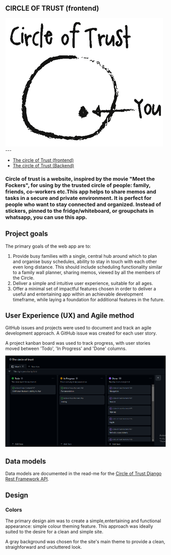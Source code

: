 ## CIRCLE OF TRUST (frontend)
<img src="./src/assets/circle-of-trust-you1.png">
---

- [The circle of Trust (frontend)](https://circle-of-trust-frontend.herokuapp.com/)
- [The circle of Trust (Backend)](https://circle-of-trust.herokuapp.com/)

### Circle of trust is a website, inspired by the movie "Meet the Fockers", for using by the trusted circle of people: family, friends, co-workers etc.This app helps to share memos and tasks in a secure and private environment. It is perfect for people who want to stay connected and organized. Instead of stickers, pinned to the fridge/whiteboard, or groupchats in whatsapp, you can use this app. 

## Project goals
The primary goals of the web app are to:
1) Provide busy families with a single, central hub around which to plan and organise busy schedules, ability to stay in touch with each other even long distance. This should include scheduling functionality similar to a family wall planner, sharing memos, viewed by all the members of the Circle.
2) Deliver a simple and intuitive user experience, suitable for all ages. 
3) Offer a minimal set of impactful features chosen in order to deliver a useful and entertaining app within an achievable development timeframe, while laying a foundation for additional features in the future.

## User Experience (UX) and Agile method

GitHub issues and projects were used to document and track an agile development approach.
A GitHub issue was created for each user story. 

A project kanban board was used to track progress, with user stories moved between 'Todo', 'In Progress' and 'Done' columns.

<img src="./readme_assets/kanban.png">

## Data models
Data models are documented in the read-me for the [Circle of Trust Django Rest Framework API](https://github.com/annatolchynska/circle-of-trust-drf).

## Design

### Colors
The primary design aim was to create a simple,entertaining and functional appearance: simple colour theming feature. This approach was ideally suited to the desire for a clean and simple site.

A gray background was chosen for the site's main theme to provide a clean, straighforward and uncluttered look.